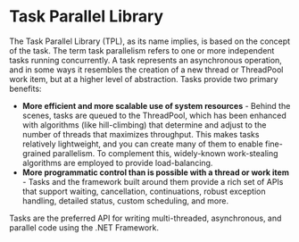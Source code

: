 # Task Parallel Library

The Task Parallel Library (TPL), as its name implies, is based on the concept of the task. The term task parallelism refers to one or more independent tasks running concurrently. A task represents an asynchronous operation, and in some ways it resembles the creation of a new thread or ThreadPool work item, but at a higher level of abstraction. Tasks provide two primary benefits:

* **More efficient and more scalable use of system resources** - Behind the scenes, tasks are queued to the ThreadPool, which has been enhanced with algorithms (like hill-climbing) that determine and adjust to the number of threads that maximizes throughput. This makes tasks relatively lightweight, and you can create many of them to enable fine-grained parallelism. To complement this, widely-known work-stealing algorithms are employed to provide load-balancing.
* **More programmatic control than is possible with a thread or work item** - Tasks and the framework built around them provide a rich set of APIs that support waiting, cancellation, continuations, robust exception handling, detailed status, custom scheduling, and more.

Tasks are the preferred API for writing multi-threaded, asynchronous, and parallel code using the .NET Framework.